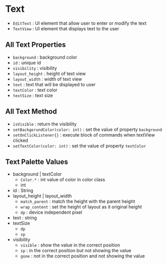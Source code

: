 # Text
- `EditText` : UI element that allow user to enter or modify the text
- `TextView` : UI element that displays text to the user

## All Text Properties
- `background` : background color
- `id` : unique id
- `visibility` : visibility
- `layout_height` : height of text view
- `layout_width` : width of text view
- `text` : text that will be displayed to user
- `textColor` : text color
- `textSize` : text size

## All Text Method
- `isVisible` : return the visibility
- `setBackgorundColor(color: int)` : set the value of property `background`
- `setOnClickListener{}` : execute block of commands when textView clicked
- `setTextColor(color: int)` : set the value of property `textColor`

## Text Palette Values
- background | textColor
  - `Color.*` : int value of color in color class
  - int
- id : String
- layout_height | layout_width
  - `match_parent` : match the height with the parent height
  - `wrap_content` : set the height of layout as it original height
  - `dp` : device independent pixel
- text : string
- textSize
  - `dp`
  - `sp`
- visibility
  - `visible` : show the value in the correct position
  - `sp` : in the correct position but not showing the value
  - `gone` : not in the correct position and not showing the value